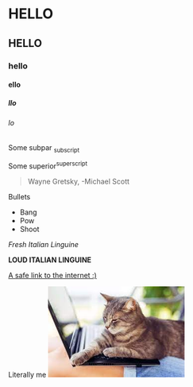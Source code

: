 # HELLO
## HELLO
### hello
#### ello
##### llo
###### lo

Some subpar <sub>subscript</sub>

Some superior<sup>superscript</sup>

> Wayne Gretsky, -Michael Scott

Bullets
- Bang
- Pow
- Shoot

*Fresh Italian Linguine*

**LOUD ITALIAN LINGUINE**

[A safe link to the internet :)](https://www.pictureofhotdog.com/)

Literally me
![The image title](/assets/images/cat-keyboard.jpeg)